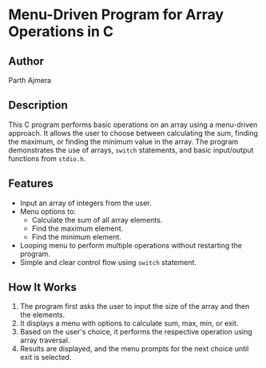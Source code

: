 # Menu-Driven Program for Array Operations in C

## Author
Parth Ajmera

## Description
This C program performs basic operations on an array using a menu-driven approach. It allows the user to choose between calculating the sum, finding the maximum, or finding the minimum value in the array. The program demonstrates the use of arrays, `switch` statements, and basic input/output functions from `stdio.h`.

## Features
- Input an array of integers from the user.
- Menu options to:
  - Calculate the sum of all array elements.
  - Find the maximum element.
  - Find the minimum element.
- Looping menu to perform multiple operations without restarting the program.
- Simple and clear control flow using `switch` statement.

## How It Works
1. The program first asks the user to input the size of the array and then the elements.
2. It displays a menu with options to calculate sum, max, min, or exit.
3. Based on the user's choice, it performs the respective operation using array traversal.
4. Results are displayed, and the menu prompts for the next choice until exit is selected.
